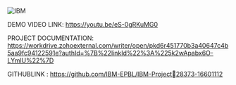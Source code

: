   ![IBM](https://user-images.githubusercontent.com/113525587/202835272-81b6fbac-c7bd-42b0-9a84-a4a27a179680.png)

  
  DEMO VIDEO LINK: 
             https://youtu.be/eS-0gRKuMG0
             
PROJECT DOCUMENTATION:
          https://workdrive.zohoexternal.com/writer/open/pkd6r451770b3a40647c4b5aa9fc94122591e?authId=%7B%22linkId%22%3A%225k2wApabx6O-LYmlU%22%7D
          
GITHUBLINK :
   https://github.com/IBM-EPBL/IBM-Project28373-16601112

